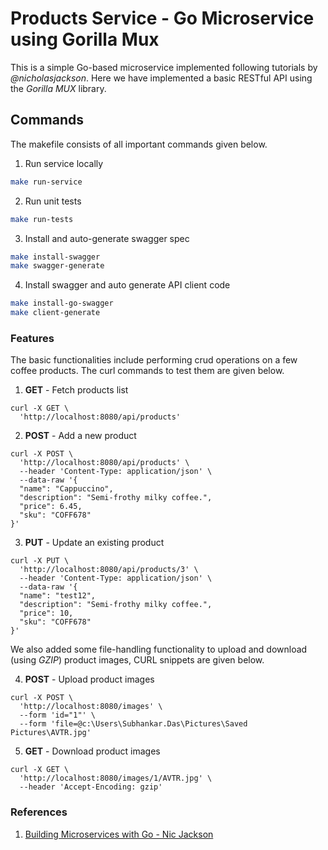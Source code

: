 # Products Service - Go Microservice using Gorilla Mux

This is a simple Go-based microservice implemented following tutorials by *@nicholasjackson*. Here we have implemented a basic RESTful API using the *Gorilla MUX* library.

## Commands

The makefile consists of all important commands given below.

1. Run service locally

```bash
make run-service
```

2. Run unit tests

```bash
make run-tests
```

3. Install and auto-generate swagger spec

```bash
make install-swagger
make swagger-generate
```

4. Install swagger and auto generate API client code

```bash
make install-go-swagger
make client-generate
```

### Features

The basic functionalities include performing crud operations on a few coffee products. The curl commands to test them are given below.

1. **GET** - Fetch products list

```curl
curl -X GET \
  'http://localhost:8080/api/products'
```

2. **POST** - Add a new product

```curl
curl -X POST \
  'http://localhost:8080/api/products' \
  --header 'Content-Type: application/json' \
  --data-raw '{
  "name": "Cappuccino",
  "description": "Semi-frothy milky coffee.",
  "price": 6.45,
  "sku": "COFF678"
}'
```

3. **PUT** - Update an existing product

```curl
curl -X PUT \
  'http://localhost:8080/api/products/3' \
  --header 'Content-Type: application/json' \
  --data-raw '{
  "name": "test12",
  "description": "Semi-frothy milky coffee.",
  "price": 10,
  "sku": "COFF678"
}'
```

We also added some file-handling functionality to upload and download (using *GZIP*) product images, CURL snippets are given below.

4. **POST** - Upload product images

```curl
curl -X POST \
  'http://localhost:8080/images' \
  --form 'id="1"' \
  --form 'file=@c:\Users\Subhankar.Das\Pictures\Saved Pictures\AVTR.jpg'
```

5. **GET** - Download product images

```curl
curl -X GET \
  'http://localhost:8080/images/1/AVTR.jpg' \
  --header 'Accept-Encoding: gzip'
```

### References

1. [Building Microservices with Go -
Nic Jackson](https://youtu.be/VzBGi_n65iU)
